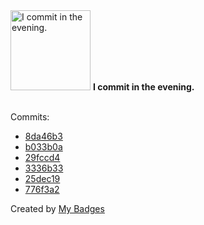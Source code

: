 <img src="https://my-badges.github.io/my-badges/evening-commits.png" alt="I commit in the evening." title="I commit in the evening." width="128">
<strong>I commit in the evening.</strong>
<br><br>

Commits:

- <a href="https://github.com/wish13yt/wish13yt.github.io/commit/8da46b35b573b675a2c4f080a54f957a834e570c">8da46b3</a>
- <a href="https://github.com/wish13yt/wish13yt.github.io/commit/b033b0aaf8d58187d11c64da1759b30c4ea65c62">b033b0a</a>
- <a href="https://github.com/wish13yt/wishdog.link/commit/29fccd47153ad7fa323c072c6636b9e3a7fbae09">29fccd4</a>
- <a href="https://github.com/wish13yt/wishdog.link/commit/3336b33f0a62a51ef86a251a48769207a179121d">3336b33</a>
- <a href="https://github.com/wish13yt/wish13yt.github.io/commit/25dec19f1e7238732741aba9b32089aadd5c64b4">25dec19</a>
- <a href="https://github.com/wish13yt/Svelte-Testing/commit/776f3a2b1aeecb4fa5c2ffb2c9da4aa9207bff84">776f3a2</a>


Created by <a href="https://github.com/my-badges/my-badges">My Badges</a>
